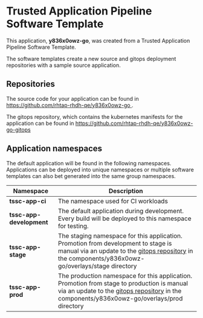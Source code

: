 # Trusted Application Pipeline Software Template

This application, **y836x0owz-go**, was created from a Trusted Application Pipeline Software Template.

The software templates create a new source and gitops deployment repositories with a sample source application. 

## Repositories

The source code for your application can be found in [https://github.com/rhtap-rhdh-qe/y836x0owz-go ](https://github.com/rhtap-rhdh-qe/y836x0owz-go ).
 
The gitops repository, which contains the kubernetes manifests for the application can be found in 
[https://github.com/rhtap-rhdh-qe/y836x0owz-go-gitops ](https://github.com/rhtap-rhdh-qe/y836x0owz-go-gitops ) 

## Application namespaces 

The default application will be found in the following namespaces. Applications can be deployed into unique namespaces or multiple software templates can also bet generated into the same group namespaces.  

|  Namespace   |  Description   |  
| -------- | -------- |
| **tssc-app-ci** | The namespace used for CI workloads |
| **tssc-app-development** | The default application during development. Every build will be deployed to this namespace for testing. |
| **tssc-app-stage** | The staging namespace for this application. Promotion from development to stage is manual via an update to the [gitops repository](https://github.com/rhtap-rhdh-qe/y836x0owz-go-gitops ) in the components/y836x0owz-go/overlays/stage directory |
| **tssc-app-prod** | The production namespace for this application. Promotion from stage to production is manual via an update to the [gitops repository](https://github.com/rhtap-rhdh-qe/y836x0owz-go-gitops ) in the components/y836x0owz-go/overlays/prod directory |